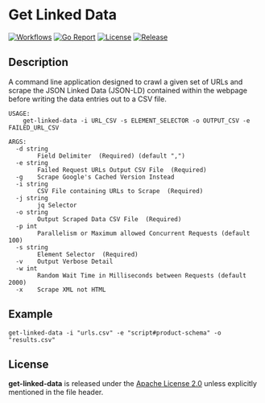# Get Linked Data

[![Workflows](https://github.com/wintermi/get-linked-data/actions/workflows/go.yaml/badge.svg)](https://github.com/wintermi/get-linked-data/actions)
[![Go Report](https://goreportcard.com/badge/github.com/wintermi/get-linked-data)](https://goreportcard.com/report/github.com/wintermi/get-linked-data)
[![License](https://img.shields.io/github/license/wintermi/get-linked-data.svg)](https://github.com/wintermi/get-linked-data/blob/main/LICENSE)
[![Release](https://img.shields.io/github/v/release/wintermi/get-linked-data?include_prereleases)](https://github.com/wintermi/get-linked-data/releases)


## Description

A command line application designed to crawl a given set of URLs and scrape the JSON Linked Data (JSON-LD) contained within the webpage before writing the data entries out to a CSV file.

```
USAGE:
    get-linked-data -i URL_CSV -s ELEMENT_SELECTOR -o OUTPUT_CSV -e FAILED_URL_CSV

ARGS:
  -d string
    	Field Delimiter  (Required) (default ",")
  -e string
    	Failed Request URLs Output CSV File  (Required)
  -g	Scrape Google's Cached Version Instead
  -i string
    	CSV File containing URLs to Scrape  (Required)
  -j string
    	jq Selector
  -o string
    	Output Scraped Data CSV File  (Required)
  -p int
    	Parallelism or Maximum allowed Concurrent Requests (default 100)
  -s string
    	Element Selector  (Required)
  -v	Output Verbose Detail
  -w int
    	Random Wait Time in Milliseconds between Requests (default 2000)
  -x	Scrape XML not HTML
```

## Example

```
get-linked-data -i "urls.csv" -e "script#product-schema" -o "results.csv"
```


## License

**get-linked-data** is released under the [Apache License 2.0](https://github.com/wintermi/get-linked-data/blob/main/LICENSE) unless explicitly mentioned in the file header.
